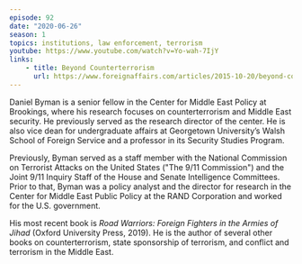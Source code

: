 ```yaml
---
episode: 92
date: "2020-06-26"
season: 1
topics: institutions, law enforcement, terrorism
youtube: https://www.youtube.com/watch?v=Yo-wah-7IjY
links:
    - title: Beyond Counterterrorism
      url: https://www.foreignaffairs.com/articles/2015-10-20/beyond-counterterrorism
---
```

Daniel Byman is a senior fellow in the Center for Middle East Policy at Brookings, where his research focuses on counterterrorism and Middle East security. He previously served as the research director of the center. He is also vice dean for undergraduate affairs at Georgetown University’s Walsh School of Foreign Service and a professor in its Security Studies Program.

Previously, Byman served as a staff member with the National Commission on Terrorist Attacks on the United States ("The 9/11 Commission") and the Joint 9/11 Inquiry Staff of the House and Senate Intelligence Committees. Prior to that, Byman was a policy analyst and the director for research in the Center for Middle East Public Policy at the RAND Corporation and worked for the U.S. government.

His most recent book is *Road Warriors: Foreign Fighters in the Armies of Jihad* (Oxford University Press, 2019). He is the author of several other books on counterterrorism, state sponsorship of terrorism, and conflict and terrorism in the Middle East.
